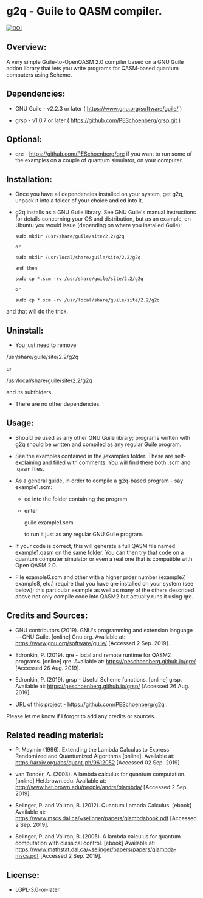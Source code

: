 # g2q - Guile to QASM compiler.

[![DOI](https://zenodo.org/badge/159570670.svg)](https://zenodo.org/badge/latestdoi/159570670)


## Overview:

A very simple Guile-to-OpenQASM 2.0 compiler based on a GNU Guile addon library
that lets you write programs for QASM-based quantum computers using Scheme.


## Dependencies:

* GNU Guile - v2.2.3 or later ( https://www.gnu.org/software/guile/ )

* grsp - v1.0.7 or later ( https://github.com/PESchoenberg/grsp.git )


## Optional:

* qre - https://github.com/PESchoenberg/qre if you want to run some of the
examples on a couple of quantum simulator, on your computer.


## Installation:

* Once you have all dependencies installed on your system, get g2q, unpack 
it into a folder of your choice and cd into it.

* g2q installs as a GNU Guile library. See GNU Guile's manual instructions for
details concerning your OS and distribution, but as an example, on Ubuntu you
would issue (depending on where you installed Guile):

      sudo mkdir /usr/share/guile/site/2.2/g2q

      or

      sudo mkdir /usr/local/share/guile/site/2.2/g2q

      and then 

      sudo cp *.scm -rv /usr/share/guile/site/2.2/g2q

      or

      sudo cp *.scm -rv /usr/local/share/guile/site/2.2/g2q

and that will do the trick.


## Uninstall:

* You just need to remove

/usr/share/guile/site/2.2/g2q

or

/usr/local/share/guile/site/2.2/g2q

and its subfolders.

* There are no other dependencies.


## Usage:

* Should be used as any other GNU Guile library; programs written with g2q
should be written and compiled as any regular Guile program.

* See the examples contained in the /examples folder. These are self-explaining
and filled with comments. You will find there both .scm and .qasm files.

* As a general guide, in order to compile a g2q-based program - say example1.scm:

  * cd into the folder containing the program.

  * enter

    guile example1.scm

    to run it just as any regular GNU Guile program.

* If your code is correct, this will generate a full QASM file named
example1.qasm on the same folder. You can then try that code on a quantum
computer simulator or even a real one that is compatible with Open QASM 2.0.

* File example6.scm and other with a higher prder number (example7, example8,
etc.) require that you have qre installed on your system (see below); this
particular example as well as many of the others described above not only
compile code into QASM2 but actually runs it using qre.


## Credits and Sources:

* GNU contributors (2019). GNU's programming and extension language — GNU
Guile. [online] Gnu.org. Available at: https://www.gnu.org/software/guile/
[Accessed 2 Sep. 2019].

* Edronkin, P. (2019). qre - local and remote runtime for QASM2 programs.
[online] qre. Available at: https://peschoenberg.github.io/qre/
[Accessed 26 Aug. 2019].

* Edronkin, P. (2019). grsp - Useful Scheme functions. [online] grsp.
Available at: https://peschoenberg.github.io/grsp/ [Accessed 26 Aug. 2019].

* URL of this project - https://github.com/PESchoenberg/g2q .

Please let me know if I forgot to add any credits or sources.


## Related reading material:

* P. Maymin (1996). Extending the Lambda Calculus to Express Randomized and
Quantumized Algorithms [online]. Available at:
https://arxiv.org/abs/quant-ph/9612052 [Accessed 02 Sep. 2019]

* van Tonder, A. (2003). A lambda calculus for quantum computation. [online]
Het.brown.edu. Available at:
http://www.het.brown.edu/people/andre/qlambda/ [Accessed 2 Sep. 2019].

* Selinger, P. and Valiron, B. (2012). Quantum Lambda Calculus. [ebook]
Available at: https://www.mscs.dal.ca/~selinger/papers/qlambdabook.pdf
[Accessed 2 Sep. 2019].

* Selinger, P. and Valiron, B. (2005). A lambda calculus for quantum
computation with classical control. [ebook] Available at:
https://www.mathstat.dal.ca/~selinger/papers/papers/qlambda-mscs.pdf
[Accessed 2 Sep. 2019].


## License:

* LGPL-3.0-or-later.


